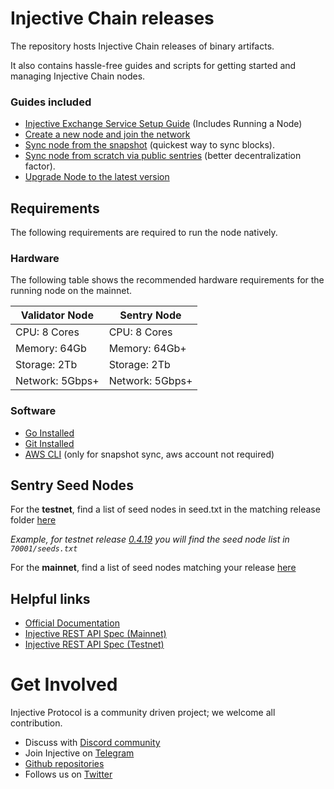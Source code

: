 # Injective Chain releases

The repository hosts Injective Chain releases of binary artifacts.

It also contains hassle-free guides and scripts for getting started and managing Injective Chain nodes.

### Guides included

* [Injective Exchange Service Setup Guide](https://www.notion.so/Injective-Exchange-Service-Setup-Guide-7e59980634d54991862300670583d46a) (Includes Running a Node)
* [Create a new node and join the network](guides/new-node.md)
* [Sync node from the snapshot](guides/sync-node.md) (quickest way to sync blocks).
* [Sync node from scratch via public sentries](guides/sync-node.md) (better decentralization factor).
* [Upgrade Node to the latest version](guides/upgrade-node.md)

## Requirements

The following requirements are required to run the node natively.

### Hardware

The following table shows the recommended hardware requirements for the running node on the mainnet.

| Validator Node   | Sentry Node    |
| -----------------| ---------------|
| CPU: 8 Cores     | CPU: 8 Cores   |
| Memory: 64Gb     | Memory: 64Gb+  |
| Storage: 2Tb     | Storage: 2Tb   |
| Network: 5Gbps+  | Network: 5Gbps+|

### Software

* [Go Installed][go-install-link]
* [Git Installed][git-link]
* [AWS CLI][aws-cli-install-link] (only for snapshot sync, aws account not required)

## Sentry Seed Nodes

For the **testnet**, find a list of seed nodes in seed.txt in the matching release folder [here][injective-netconf-test]

*Example, for testnet release [0.4.19](https://github.com/InjectiveLabs/injective-chain-releases/releases/tag/v0.4.19-1656563866)
you will find the seed node list in `70001/seeds.txt`*

For the **mainnet**, find a list of seed nodes matching your release [here][injective-netconf-main]

## Helpful links

* [Official Documentation][injective-docs]
* [Injective REST API Spec (Mainnet)][injective-rest-api-mainnet-link]
* [Injective REST API Spec (Testnet)][injective-rest-api-testnet-link]

# Get Involved

Injective Protocol is a community driven project; we welcome all contribution.

* Discuss with [Discord community][discord-community-link]
* Join Injective on [Telegram][telegram-community-link]
* [Github repositories][injective-github-repo]
* Follows us on [Twitter][injective-twitter-link]

[sync-node-link]:
[create-node-link]:
[upgrade-node-link]: https://docs.injective.network/docs/staking/mainnet/validate-on-mainnet/upgrading-your-node
[go-install-link]: https://golang.org/doc/install
[git-link]:https://github.com/git-guides/install-git
[aws-cli-install-link]: https://docs.aws.amazon.com/cli/latest/userguide/cli-chap-install.html
[discord-community-link]: https://discord.com/invite/injective
[telegram-community-link]: https://t.me/joininjective
[injective-rest-api-testnet-link]: https://k8s.testnet.lcd.injective.network/swagger/#/
[injective-rest-api-mainnet-link]: https://lcd.injective.network/swagger/#/
[injective-github-repo]: https://github.com/InjectiveLabs
[injective-docs]: https://docs.injective.network/
[injective-twitter-link]: https://twitter.com/InjectiveLabs
[injective-netconf-test]: https://github.com/InjectiveLabs/testnet-config/tree/master/corfu
[injective-netconf-main]:https://github.com/InjectiveLabs/mainnet-config
